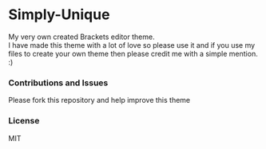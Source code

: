 # Simply-Unique
My very own created Brackets editor theme.
<br>
I have made this theme with a lot of love so please use it and if you use my files to create your own theme then please credit me with a simple mention. :)

<h3>Contributions and Issues</h3>
Please fork this repository and help improve this theme

<h3>License</h3>
MIT
